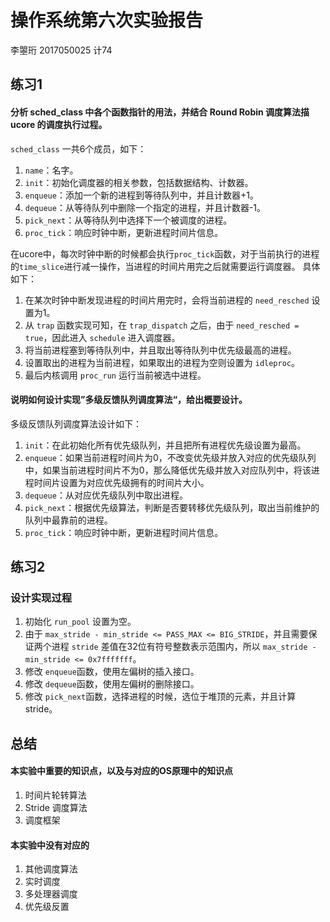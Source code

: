 # 操作系统第六次实验报告
李曌珩 2017050025 计74

## 练习1
#### 分析 sched_class 中各个函数指针的用法，并结合 Round Robin 调度算法描 ucore 的调度执行过程。

`sched_class` 一共6个成员，如下：

1. `name`：名字。
2. `init`：初始化调度器的相关参数，包括数据结构、计数器。
3. `enqueue`：添加一个新的进程到等待队列中，并且计数器+1。
4. `dequeue`：从等待队列中删除一个指定的进程，并且计数器-1。
5. `pick_next`：从等待队列中选择下一个被调度的进程。
6. `proc_tick`：响应时钟中断，更新进程时间片信息。


在ucore中，每次时钟中断的时候都会执行`proc_tick`函数，对于当前执行的进程的`time_slice`进行减一操作，当进程的时间片用完之后就需要运行调度器。
具体如下：

1. 在某次时钟中断发现进程的时间片用完时，会将当前进程的 `need_resched` 设置为1。
2. 从 `trap` 函数实现可知，在 `trap_dispatch` 之后，由于 `need_resched = true`，因此进入 `schedule` 进入调度器。
3. 将当前进程塞到等待队列中，并且取出等待队列中优先级最高的进程。
4. 设置取出的进程为当前进程，如果取出的进程为空则设置为 `idleproc`。
5. 最后内核调用 `proc_run` 运行当前被选中进程。


#### 说明如何设计实现”多级反馈队列调度算法“，给出概要设计。

多级反馈队列调度算法设计如下：

1. `init`：在此初始化所有优先级队列，并且把所有进程优先级设置为最高。
2. `enqueue`：如果当前进程时间片为0，不改变优先级并放入对应的优先级队列中，如果当前进程时间片不为0，那么降低优先级并放入对应队列中，将该进程时间片设置为对应优先级拥有的时间片大小。
3. `dequeue`：从对应优先级队列中取出进程。
4. `pick_next`：根据优先级算法，判断是否要转移优先级队列，取出当前维护的队列中最靠前的进程。
5. `proc_tick`：响应时钟中断，更新进程时间片信息。


## 练习2
### 设计实现过程

1. 初始化 `run_pool` 设置为空。
2. 由于 `max_stride - min_stride <= PASS_MAX <= BIG_STRIDE`，并且需要保证两个进程 `stride` 差值在32位有符号整数表示范围内，所以 `max_stride - min_stride <= 0x7fffffff`。
3. 修改 `enqueue`函数，使用左偏树的插入接口。
4. 修改 `dequeue`函数，使用左偏树的删除接口。
4. 修改 `pick_next`函数，选择进程的时候，选位于堆顶的元素，并且计算stride。


## 总结

#### 本实验中重要的知识点，以及与对应的OS原理中的知识点

1. 时间片轮转算法
2. Stride 调度算法
3. 调度框架

#### 本实验中没有对应的

1. 其他调度算法
2. 实时调度
3. 多处理器调度
4. 优先级反置